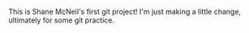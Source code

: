 This is Shane McNeil's first git project!
I'm just making a little change, ultimately for some git practice.